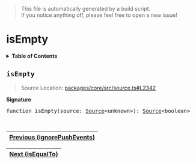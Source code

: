 > This file is automatically generated by a build script.<br>If you notice anything off, please feel free to open a new issue!

# isEmpty

<details><summary><b>Table of Contents</b></summary><br>

1. [<code>isEmpty</code>](#isEmpty)</details>

## <a name="isEmpty"></a><code>isEmpty</code>

> Source Location: [packages\/core\/src\/source.ts#L2342](..\/..\/packages\/core\/src\/source.ts#L2342)

<b>Signature</b>

<pre>function isEmpty(source: <a href="../01-api-basics/03-Source.md#Source-Interface">Source</a>&lt;unknown&gt;): <a href="../01-api-basics/03-Source.md#Source-Interface">Source</a>&lt;boolean&gt;</pre><br>

| [Previous \(ignorePushEvents\)](031-ignorePushEvents.md#readme) |
| --- |

<div align="right">

| [Next \(isEqualTo\)](033-isEqualTo.md#readme) |
| --- |
</div>
